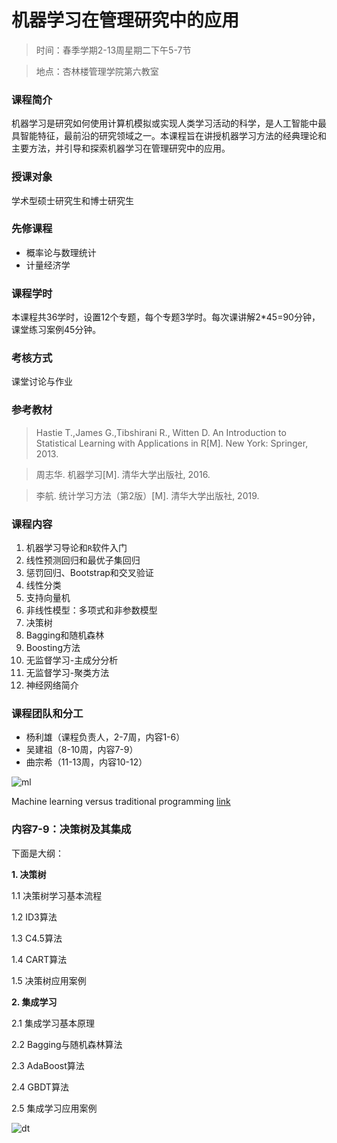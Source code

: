# 机器学习在管理研究中的应用


>时间：春季学期2-13周星期二下午5-7节

> 地点：杏林楼管理学院第六教室

### 课程简介
机器学习是研究如何使用计算机模拟或实现人类学习活动的科学，是人工智能中最具智能特征，最前沿的研究领域之一。本课程旨在讲授机器学习方法的经典理论和主要方法，并引导和探索机器学习在管理研究中的应用。

### 授课对象

学术型硕士研究生和博士研究生

### 先修课程

* 概率论与数理统计
* 计量经济学

### 课程学时

本课程共36学时，设置12个专题，每个专题3学时。每次课讲解2*45=90分钟，课堂练习案例45分钟。

### 考核方式

课堂讨论与作业

### 参考教材

>Hastie T.,James G.,Tibshirani R., Witten D. An Introduction to Statistical Learning with Applications in R[M]. New York: Springer, 2013. 

>周志华. 机器学习[M]. 清华大学出版社, 2016. 

>李航. 统计学习方法（第2版）[M]. 清华大学出版社, 2019. 

### 课程内容

1. 机器学习导论和`R`软件入门
2. 线性预测回归和最优子集回归
3. 惩罚回归、Bootstrap和交叉验证
4. 线性分类
5. 支持向量机
6. 非线性模型：多项式和非参数模型
7. 决策树 
8. Bagging和随机森林
9. Boosting方法
10. 无监督学习-主成分分析
11. 无监督学习-聚类方法
12. 神经网络简介

### 课程团队和分工

* 杨利雄（课程负责人，2-7周，内容1-6）
* 吴建祖（8-10周，内容7-9）
* 曲宗希（11-13周，内容10-12）

![ml](https://www.oreilly.com/library/view/deep-learning-with/9781788624336/assets/27c1671a-61d3-46e1-ac66-e3dbd5683ab2.png)

Machine learning versus traditional programming [link](https://www.oreilly.com/library/view/deep-learning-with/9781788624336/a7a045c6-b0e2-437c-892d-1e61c11446bf.xhtml)


### 内容7-9：决策树及其集成

下面是大纲：

**1. 决策树**

   1.1 决策树学习基本流程

   1.2 ID3算法

   1.3 C4.5算法

   1.4 CART算法

   1.5 决策树应用案例

**2. 集成学习**

   2.1 集成学习基本原理
   
   2.2 Bagging与随机森林算法
   
   2.3 AdaBoost算法
   
   2.4 GBDT算法 
   
   2.5 集成学习应用案例

![dt](https://lh4.googleusercontent.com/v9UQUwaQTAXVH90b-Ugyw2_61_uErfYvTBtG-RNRNB_eHUFq9AmAN_2IOdfOETnbXImnQVN-wPC7_YzDgf7urCeyhyx5UZmuSwV8BVsV8VnHxl1KtgpuxDifJ4pLE23ooYXLlnc)
